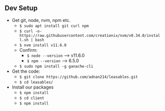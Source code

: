 
## Dev Setup

* Get git, node, nvm, npm etc.
    * `$ sudo apt install git curl npm`
    * `$ curl -o- https://raw.githubusercontent.com/creationix/nvm/v0.34.0/install.sh | bash`
    * `$ nvm install v11.6.0`
    * Confirm:
        * `$ node --version` --> v11.6.0
        * `$ npm --version` --> 6.5.0
    * `$ sudo npm install -g ganache-cli`
* Get the code:
    * `$ git clone https://github.com/adnan214/leasables.git`
    * `$ cd leasables/`
* Install our packages
    * `$ npm install`
    * `$ cd client`
    * `$ npm install`
    



